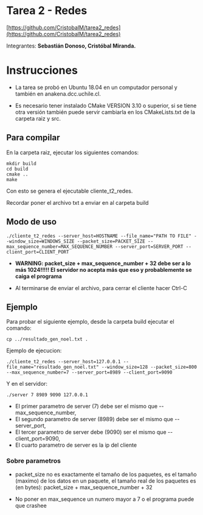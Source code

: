 # Tarea 2 - Redes

[https://github.com/CristobalM/tarea2_redes](https://github.com/CristobalM/tarea2_redes)


Integrantes: **Sebastián Donoso, Cristóbal Miranda.**

# Instrucciones

* La tarea se probó en Ubuntu 18.04 en un computador personal y también en anakena.dcc.uchile.cl.

* Es necesario tener instalado CMake VERSION 3.10 o superior, si se tiene otra versión también puede servir cambiarla en los
CMakeLists.txt de la carpeta raiz y src.

## Para compilar


En la carpeta raiz, ejecutar los siguientes comandos:

```console
mkdir build
cd build
cmake ..
make
```

Con esto se genera el ejecutable cliente_t2_redes.

Recordar poner el archivo txt a enviar en al carpeta build

## Modo de uso
```console
./cliente_t2_redes --server_host=HOSTNAME --file_name="PATH TO FILE" --window_size=WINDOWS_SIZE --packet_size=PACKET_SIZE --max_sequence_number=MAX_SEQUENCE_NUMBER --server_port=SERVER_PORT --client_port=CLIENT_PORT
```

* **WARNING: packet_size + max_sequence_number + 32 debe ser a lo más 1024!!!!! El servidor no acepta más que eso y probablemente se caiga el programa**

* Al terminarse de enviar el archivo, para cerrar el cliente hacer Ctrl-C

## Ejemplo

Para probar el siguiente ejemplo, desde la carpeta build ejecutar el comando:

```console
cp ../resultado_gen_noel.txt .
```


Ejemplo de ejecucion:

```console
./cliente_t2_redes --server_host=127.0.0.1 --file_name="resultado_gen_noel.txt" --window_size=128 --packet_size=800 --max_sequence_number=7 --server_port=8989 --client_port=9090
```


Y en el servidor:
```console
./server 7 8989 9090 127.0.0.1
```

* El primer parametro de server (7) debe ser el mismo que --max_sequence_number,
* El segundo parametro de server (8989) debe ser el mismo que --server_port,
* El tercer parametro de server debe (9090) ser el mismo que --client_port=9090,
* El cuarto parametro de server es la ip del cliente



### Sobre parametros

* packet_size no es exactamente el tamaño de los paquetes, es el tamaño (maximo) de los datos en un paquete,
el tamaño real de los paquetes es (en bytes): packet_size + max_sequence_number + 32

* No poner en max_sequence un numero mayor a 7 o el programa puede que crashee